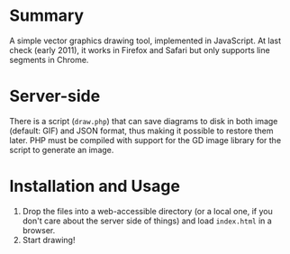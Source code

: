 Summary
=======
A simple vector graphics drawing tool, implemented in JavaScript. At last check (early 2011), it works in Firefox and Safari but only supports line segments in Chrome.

Server-side
===========
There is a script (`draw.php`) that can save diagrams to disk in both image (default: GIF) and JSON format, thus making it possible to restore them later. PHP must be compiled with support for the GD image library for the script to generate an image.

Installation and Usage
======================
1. Drop the files into a web-accessible directory (or a local one, if you don't care about the server side of things) and load `index.html` in a browser.
2. Start drawing!